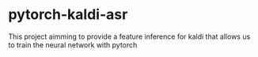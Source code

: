 # pytorch-kaldi-asr
This project aimming to provide a feature inference for kaldi that allows us to train the neural network with pytorch
